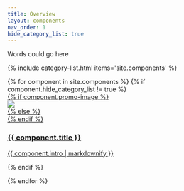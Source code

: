 ```yaml
---
title: Overview
layout: components
nav_order: 1
hide_category_list: true
---
```


Words could go here 

{% include category-list.html items='site.components' %}


<div>
 <div class="category-tiles">
  {% for component in site.components %}
   {% if component.hide_category_list != true %}
   <div>
     <a href="{{site.baseurl}}{{ component.url }}" class="{{component.title}}">
       {% if component.promo-image %}
         <div class="category-tiles-thumb"><img src="{{site.url}}assets/images/{{component.promo-image}}"></div>
       {% else %}
        <div class="category-tiles-thumb"></div>
      {% endif %}
       <h3>{{ component.title }}</h3>
       <p>{{ component.intro | markdownify }}</p>
     </a>
   </div>
  {% endif %}
  
  {% endfor %}  
 </div>
</div>
